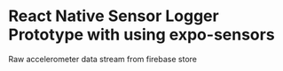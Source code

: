 # React Native Sensor Logger Prototype with using expo-sensors

Raw accelerometer data stream from firebase store
